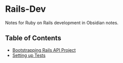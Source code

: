 # Rails-Dev

Notes for Ruby on Rails development in Obsidian notes.

## Table of Contents

* [Bootstrapping Rails API Project]("./Bootstrapping%20Rails%20API%20Project.md")
* [Setting up Tests]("./Setting%20up%20Tests.md")
